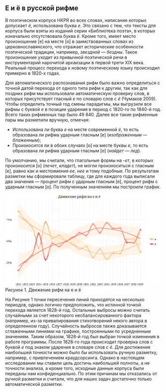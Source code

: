## Е и ё в русской рифме

В поэтическом корпусе НКРЯ во всех словах, написание которых допускает _ё_, использована буква _е_. Это связано с тем, что тексты для корпуса были взяты из изданий серии &laquo;Библиотека поэта&raquo;, в которых изначально отсутствовала буква _ё_. Кроме того, имеет место произношение [е] на месте [о] в заимствованных словах из церковнославянского, что отражает исторические особенности поэтической традиции, например, _звездной_&nbsp;&mdash;&nbsp;_бездны_. Такое произношение уходит из привычной поэтической речи в инструментарий нарочитой архаизации в первой трети XIX века. Реальный процесс перехода к новому поэтическому языку происходил примерно в 1820-х годах.

Для автоматического распознавания рифм было важно определиться с точной датой перехода от одного типа рифм к другим, так как для поздних рифм мы использовали автоматическую проверку слов, в которых присутствует гласный _е_ по словарю слов с _ё_ (Чумаков 2009).
Чтобы определить точный год смены парадигмы, мы выгрузили все рифмы с буквой _е_ в позиции ударения в период с 1820-го по 1840-й год. Всего таких рифменных пар было 49 840. Далее все такие рифменные пары мы разметили вручную, отмечая:

- Использована ли буква _е_ на месте современной _ё_, то есть образована ли рифма ударным гласным [е] (_изображенным_ &mdash; _блаженным_);
- Произносится ли в обоих случаях [о] на месте буквы _е_, то есть образована ли рифма ударным гласным [о] (_найдет_ &mdash; _лед_).


По умолчанию, мы считали, что глагольные формы на _-ет_, в которых произносится [о] (_печет_, _кладет_), не могли произноситься с гласным [е], равно как и местоимения _ее_, _нее_ и тому подобные.
По результатам разметки мы сформировали таблицу, где для каждого года выписали два значения &mdash; процент рифм с ударным гласным [е], процент рифм с ударным гласным [о]. По полученным значениям мы построили график.

![Image](e_yo.png)
Рисунок 1. Движение рифм на е и ё

На Рисунке 1 точки пересечения линий приходятся на несколько периодов, однако логично предположить, что истинной точкой перехода является 1828-й год. Остальные выбросы можно считать случайными за счет некоторого несбалансированного фактора (например, из-за превалирования стихотворений некого автора в определенном году). Случайность выбросов также доказывается сглаженными линиями на графике, построенными по усредненным значениям.
Таким образом, 1828-й год был выбран точкой изменения в работе программы. После 1828-го года происходит проверка слов с буквой _е_ под знаком ударения в словаре слов с _ё_. Для достижения наибольшей точности можно было бы использовать ручную разметку, например, с привлечением краудсорсинга. Однако в настоящем исследовании мы ставили цель достичь наибольшей полноты, а не точности анализа, а кроме того, исходные данные корпуса были переданы нам конфиденциально. По этим причинам мы отказались от ручной разметки и считали, что для наших задач достаточно только автоматической разметки.
